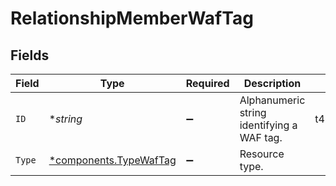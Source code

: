 # RelationshipMemberWafTag


## Fields

| Field                                                       | Type                                                        | Required                                                    | Description                                                 | Example                                                     |
| ----------------------------------------------------------- | ----------------------------------------------------------- | ----------------------------------------------------------- | ----------------------------------------------------------- | ----------------------------------------------------------- |
| `ID`                                                        | **string*                                                   | :heavy_minus_sign:                                          | Alphanumeric string identifying a WAF tag.                  | t4Gg2uUGZzb2W9Euo4mo0R                                      |
| `Type`                                                      | [*components.TypeWafTag](../../models/shared/typewaftag.md) | :heavy_minus_sign:                                          | Resource type.                                              |                                                             |
